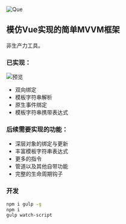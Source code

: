 
![Que](http://static.wittsay.cc/que-logo.png)
## 模仿Vue实现的简单MVVM框架
非生产力工具。

### 已实现：
![预览](http://static.wittsay.cc/que-test1.gif)

 - 双向绑定
 - 模板字符串解析
 - 原生事件绑定
 - 模板字符串携带表达式
 
   
### 后续需要实现的功能：
 - 深层对象的绑定与更新
 - 丰富模板字符串表达式
 - 更多的指令
 - 管道以及其他自带功能
 - 完整的生命周期钩子

### 开发  

```bash
npm i gulp -g
npm i
gulp watch-script
```

